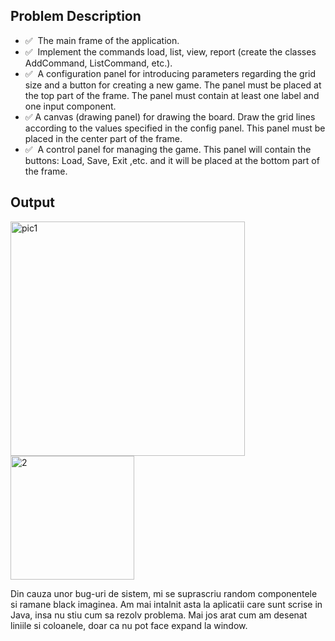 ## Problem Description

- ✅ ️ The main frame of the application.
- ✅ ️ Implement the commands load, list, view, report (create the classes AddCommand, ListCommand, etc.).
- ✅ ️ A configuration panel for introducing parameters regarding the grid size and a button for creating a new game. The panel must be placed at the top part of the frame. The panel must contain at least one label and one input component.
- ✅️ A canvas (drawing panel) for drawing the board. Draw the grid lines according to the values specified in the config panel. This panel must be placed in the center part of the frame.
- ✅ ️ A control panel for managing the game. This panel will contain the buttons: Load, Save, Exit ,etc. and it will be placed at the bottom part of the frame.

## Output 

<img width="375" alt="pic1" src="https://user-images.githubusercontent.com/61457770/160292763-99d11acb-097e-4dd7-afc8-9fabeb687d17.png">
<img width="198" alt="2" src="https://user-images.githubusercontent.com/61457770/160292764-e3afd4c3-18c2-48ed-8a03-1d590ba427b9.png">

Din cauza unor bug-uri de sistem, mi se suprascriu random componentele si ramane black imaginea.
Am mai intalnit asta la aplicatii care sunt scrise in Java, insa nu stiu cum sa rezolv problema.
Mai jos arat cum am desenat liniile si coloanele, doar ca nu pot face expand la window.
